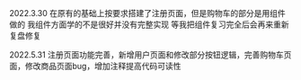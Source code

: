 
2022.3.30
在原有的基础上按要求搭建了注册页面，但是购物车的部分是用组件做的 我组件方面学的不是很好并没有完整实现 等我把组件复习完全后会再来重新复盘修复

2022.5.31
注册页面功能完善，新增用户页面和修改部分按钮逻辑，完善购物车页面，修改商品页面bug，增加注释提高代码可读性